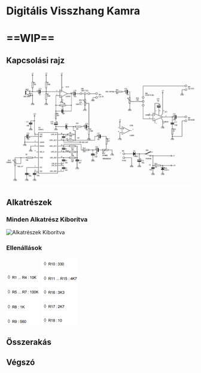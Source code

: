 # Digitális Visszhang Kamra
# ==WIP==

## Kapcsolási rajz
![Kapcsolási Rajz](img/Visszhang/Kapcsolasi_rajz.png)

## Alkatrészek
### Minden Alkatrész Kiborítva
![Alkatrészek Kiborítva](img/Visszhang/Alkatreszek.jpg)
### Ellenállások
![Ellenállások](img/Visszhang/Ellenallas_1.png) ![Ellenállások](img/Visszhang/Ellenallas_2.png)

## Összerakás

## Végszó